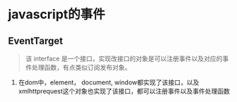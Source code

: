# javascript的事件



## EventTarget 

> 该 interface 是一个接口，实现改接口的对象是可以注册事件以及对应的事件处理函数，有点类似订阅发布对象。

1. 在dom中，element， document, window都实现了该接口，以及xmlhttprequest这个对象也实现了该接口，都可以注册事件以及事件处理函数

